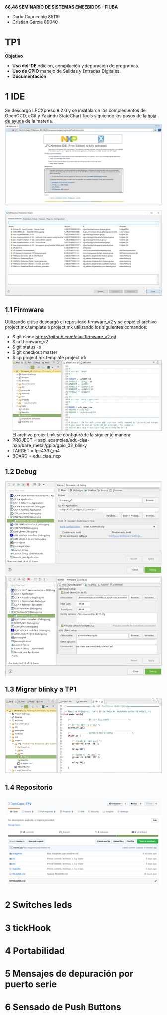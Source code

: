 **66.48 SEMINARIO DE SISTEMAS EMBEBIDOS - FIUBA**
- Darío Capucchio 85119
- Cristian García 89040
# TP1
**Objetivo**
- **Uso del IDE** edición, compilación y depuración de programas.
- **Uso de GPIO** manejo de Salidas y Entradas Digitales.
- **Documentación**
# 1 IDE
Se descargó LPCXpreso 8.2.0 y se insatalaron los complementos de OpenOCD, eGit y Yakindu StateChart Tools siguiendo los pasos de la [hoja de ayuda](https://campus.fi.uba.ar/pluginfile.php/307047/mod_resource/content/5/Sistemas_Embebidos-2019_2doC-Instalacion_de_Herramientas-Cruz.pdf) de la materia.
![Imagen 00 Activación](https://raw.githubusercontent.com/DarioCapu/TP1/master/Imagenes/00_Instalacion_Activacion.png)

![Imagen 01 Complementos](https://raw.githubusercontent.com/DarioCapu/TP1/master/Imagenes/01_Complementos.png)

## 1.1 Firmware
Utilizando git se descargó el repositorio firmware_v2 y se copió el archivo project.mk.template a project.mk utilizando los siguientes comandos:
- $ git clone https://github.com/ciaa/firmware_v2.git
- $ cd firmware_v2
- $ git status -s
- $ git checkout master
- $ cp project.mk.template project.mk
![Imagen 02 arbol](https://raw.githubusercontent.com/DarioCapu/TP1/master/Imagenes/02_firmware_v2.png)
El archivo project.mk se configuró de la siguiente manera:
- PROJECT = sapi_examples/edu-ciaa-nxp/bare_metal/gpio/gpio_02_blinky
- TARGET = lpc4337_m4
- BOARD = edu_ciaa_nxp

## 1.2 Debug

![Imagen 03 debug config](https://raw.githubusercontent.com/DarioCapu/TP1/master/Imagenes/03_debug_config_1.png)
![Imagen 04 debug config](https://raw.githubusercontent.com/DarioCapu/TP1/master/Imagenes/04_debug_config_2.png)
## 1.3 Migrar blinky a TP1
![Imagen 05 blinky](https://raw.githubusercontent.com/DarioCapu/TP1/master/Imagenes/05_blinky_TP1.png)
## 1.4 Repositorio
![Imagen 06 repositorio](https://raw.githubusercontent.com/DarioCapu/TP1/master/Imagenes/06_repositorio.png)
# 2 Switches leds

# 3 tickHook

# 4 Portabilidad

# 5 Mensajes de depuración por puerto serie

# 6 Sensado de Push Buttons
